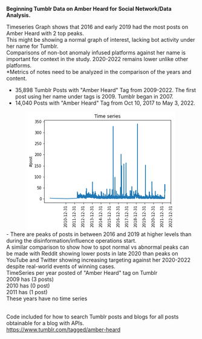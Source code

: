 <b>Beginning Tumblr Data on Amber Heard for Social Network/Data Analysis.</b>

Timeseries Graph shows that 2016 and early 2019 had the most posts on Amber Heard with 2 top peaks. 
<br>This might be showing a normal graph of interest, lacking bot activity under her name for Tumblr. 
<br>Comparisons of non-bot anomaly infused platforms against her name is important for context in the study. 2020-2022 remains lower unlike other platforms.
<br>*Metrics of notes need to be analyzed in the comparison of the years and content.</br>

- 35,898 Tumblr Posts with "Amber Heard" Tag from 2009-2022. The first post using her name under tags is 2009. Tumblr began in 2007.
- 14,040 Posts with "Amber Heard" Tag from Oct 10, 2017 to May 3, 2022. 

<div style="width:500px ; height:100px">
<center><img src="/_Tumblr Data/AH Tumblr TimeSeries.png" alt="Cover" title="Tumblr Graph Timeseries on Amber Heard"></center><div>
- There are peaks of posts in between 2016 and 2019 at higher levels than during the disinformation/influence operations start.
<br> A similar comparison to show how to spot normal vs abnormal peaks can be made with Reddit showing lower posts in late 2020 than peaks on YouTube and Twitter showing increasing targeting against her 2020-2022 despite real-world events of winning cases.
<br>
TimeSeries per year posted of "Amber Heard" tag on Tumblr
<br>2009 has (3 posts)
<br>2010 has (0 post)
<br>2011 has (1 post)
<br>These years have no time series

<br>Code included for how to search Tumblr posts and blogs for all posts obtainable for a blog with APIs.
  <br>https://www.tumblr.com/tagged/amber-heard

